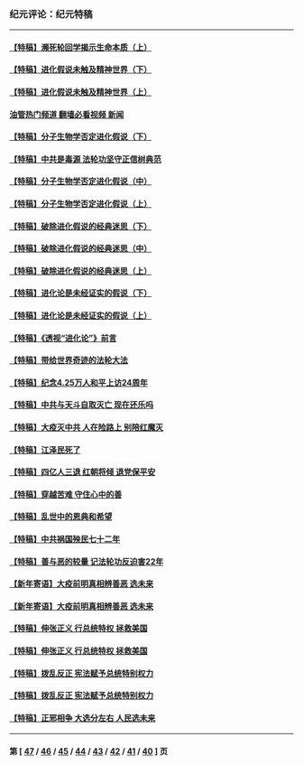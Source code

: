 ### 纪元评论：纪元特稿
---
#### [【特稿】濒死轮回学揭示生命本质（上）](../../pages/nsc424/n14056006.md?09020330) 
#### [【特稿】进化假说未触及精神世界（下）](../../pages/nsc424/n14048707.md?09020330) 
#### [【特稿】进化假说未触及精神世界（上）](../../pages/nsc424/n14042113.md?09020330) 
#### [油管热门频道 翻墙必看视频 新闻](ok?09020330)
#### [【特稿】分子生物学否定进化假说（下）](../../pages/nsc424/n14038267.md?09020330) 
#### [【特稿】中共是毒源 法轮功坚守正信树典范](../../pages/nsc424/n14037281.md?09020330) 
#### [【特稿】分子生物学否定进化假说（中）](../../pages/nsc424/n14035548.md?09020330) 
#### [【特稿】分子生物学否定进化假说（上）](../../pages/nsc424/n14032398.md?09020330) 
#### [【特稿】破除进化假说的经典迷思（下）](../../pages/nsc424/n14029015.md?09020330) 
#### [【特稿】破除进化假说的经典迷思（中）](../../pages/nsc424/n14027341.md?09020330) 
#### [【特稿】破除进化假说的经典迷思（上）](../../pages/nsc424/n14024749.md?09020330) 
#### [【特稿】进化论是未经证实的假说（下）](../../pages/nsc424/n14022170.md?09020330) 
#### [【特稿】进化论是未经证实的假说（上）](../../pages/nsc424/n14020737.md?09020330) 
#### [【特稿】《透视“进化论”》前言](../../pages/nsc424/n14019941.md?09020330) 
#### [【特稿】带给世界奇迹的法轮大法](../../pages/nsc424/n13994132.md?09020330) 
#### [【特稿】纪念4.25万人和平上访24周年](../../pages/nsc424/n13980883.md?09020330) 
#### [【特稿】中共与天斗自取灭亡 现在还乐吗](../../pages/nsc424/n13897482.md?09020330) 
#### [【特稿】大疫灭中共 人在险路上 别陪红魔灭](../../pages/nsc424/n13890697.md?09020330) 
#### [【特稿】江泽民死了](../../pages/nsc424/n13876300.md?09020330) 
#### [【特稿】四亿人三退 红朝将倾 退党保平安](../../pages/nsc424/n13794378.md?09020330) 
#### [【特稿】穿越苦难 守住心中的善](../../pages/nsc424/n13784979.md?09020330) 
#### [【特稿】乱世中的恩典和希望](../../pages/nsc424/n13734687.md?09020330) 
#### [【特稿】中共祸国殃民七十二年](../../pages/nsc424/n13272607.md?09020330) 
#### [【特稿】善与恶的较量 记法轮功反迫害22年](../../pages/nsc424/n13086597.md?09020330) 
#### [【新年寄语】大疫前明真相辨善恶 选未来](../../pages/nsc424/n12660855.md?09020330) 
#### [【新年寄语】大疫前明真相辨善恶 选未来](../../pages/nsc424/n12660855.md?09020330) 
#### [【特稿】伸张正义 行总统特权 拯救美国](../../pages/nsc424/n12616806.md?09020330) 
#### [【特稿】伸张正义 行总统特权 拯救美国](../../pages/nsc424/n12616806.md?09020330) 
#### [【特稿】拨乱反正 宪法赋予总统特别权力](../../pages/nsc424/n12598306.md?09020330) 
#### [【特稿】拨乱反正 宪法赋予总统特别权力](../../pages/nsc424/n12598306.md?09020330) 
#### [【特稿】正邪相争 大选分左右 人民选未来](../../pages/nsc424/n12545208.md?09020330) 

---
#### 第 [ [47](./47.md?09020330) / [46](./46.md?09020330) / [45](./45.md?09020330) / [44](./44.md?09020330) / [43](./43.md?09020330) / [42](./42.md?09020330) / [41](./41.md?09020330) / [40](./40.md?09020330) ] 页
